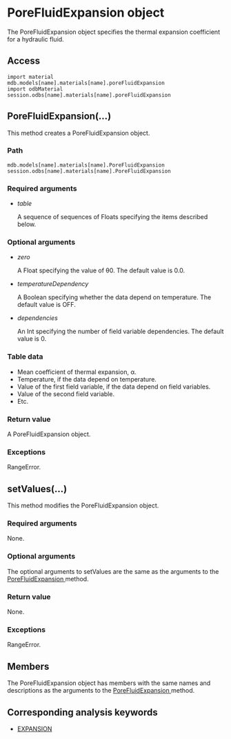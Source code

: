 # PoreFluidExpansion object

The PoreFluidExpansion object specifies the thermal expansion coefficient for a hydraulic fluid.

## Access

```
import material
mdb.models[name].materials[name].poreFluidExpansion
import odbMaterial
session.odbs[name].materials[name].poreFluidExpansion
```

## PoreFluidExpansion(...)



This method creates a PoreFluidExpansion object.



### Path

```
mdb.models[name].materials[name].PoreFluidExpansion
session.odbs[name].materials[name].PoreFluidExpansion
```

### Required arguments

- *table*

  A sequence of sequences of Floats specifying the items described below.

### Optional arguments

- *zero*

  A Float specifying the value of θ0. The default value is 0.0.

- *temperatureDependency*

  A Boolean specifying whether the data depend on temperature. The default value is OFF.

- *dependencies*

  An Int specifying the number of field variable dependencies. The default value is 0.

### Table data

- Mean coefficient of thermal expansion, α.
- Temperature, if the data depend on temperature.
- Value of the first field variable, if the data depend on field variables.
- Value of the second field variable.
- Etc.

### Return value

A PoreFluidExpansion object.

### Exceptions

RangeError.



## setValues(...)



This method modifies the PoreFluidExpansion object.



### Required arguments

None.

### Optional arguments

The optional arguments to setValues are the same as the arguments to the [PoreFluidExpansion ](https://help.3ds.com/2022/english/DSSIMULIA_Established/SIMACAEKERRefMap/simaker-c-porefluidexpansionpyc.htm?ContextScope=all#simaker-porefluidexpansionporefluidexpansionpyc)method.

### Return value

None.

### Exceptions

RangeError.



## Members

The PoreFluidExpansion object has members with the same names and descriptions as the arguments to the [PoreFluidExpansion ](https://help.3ds.com/2022/english/DSSIMULIA_Established/SIMACAEKERRefMap/simaker-c-porefluidexpansionpyc.htm?ContextScope=all#simaker-porefluidexpansionporefluidexpansionpyc)method.



## Corresponding analysis keywords

- [EXPANSION](https://help.3ds.com/2022/english/DSSIMULIA_Established/SIMACAEKEYRefMap/simakey-r-expansion.htm?ContextScope=all#simakey-r-expansion)